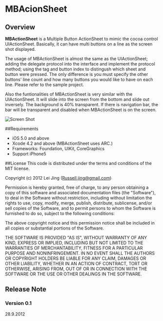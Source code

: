 # MBAcionSheet

## Overview

**MBActionSheet** is a Multiple Button ActionSheet to mimic the cocoa control UIActionSheet. Basically, it can have multi buttons on a line as the screen shot displayed. 

The usage of MBActionSheet is almost the same as the UIActionSheet; adding the delegate protocol into the interface and implement the protocol method; using the tag and button index to distingush which sheet and button were pressed. The only difference is you must specify the other buttons' line count and how many buttons you would like to have on each line. Please refer to the sample project.

Also the funtionalities of MBActionSheet is very similar with the UIActionSheet. It will slide into the screen from the bottom and slide out inversely. The background is 40% transparent. If there is navigation bar, the bar will be transparent and disabled when MBActionSheet is on the screen.

![Screen Shot](https://github.com/russj/MBActionSheet/blob/master/Screen%20Shot.png?raw=true)

##Requirements
* iOS 5.0 and above
* Xcode 4.2 and above (MBActionSheet uses ARC.)
* Frameworks: Foundation, UIKit, CoreGraphics
* Support iPhone5 


##License
This code is distributed under the terms and conditions of the MIT license.

Copyright (c) 2012 Lei Jing (Russell.jing@gmail.com)

Permission is hereby granted, free of charge, to any person obtaining a copy of this software and associated documentation files (the "Software"), to deal in the Software without restriction, including without limitation the rights to use, copy, modify, merge, publish, distribute, sublicense, and/or sell copies of the Software, and to permit persons to whom the Software is furnished to do so, subject to the following conditions:

The above copyright notice and this permission notice shall be included in all copies or substantial portions of the Software.

THE SOFTWARE IS PROVIDED "AS IS", WITHOUT WARRANTY OF ANY KIND, EXPRESS OR IMPLIED, INCLUDING BUT NOT LIMITED TO THE WARRANTIES OF MERCHANTABILITY, FITNESS FOR A PARTICULAR PURPOSE AND NONINFRINGEMENT. IN NO EVENT SHALL THE AUTHORS OR COPYRIGHT HOLDERS BE LIABLE FOR ANY CLAIM, DAMAGES OR OTHER LIABILITY, WHETHER IN AN ACTION OF CONTRACT, TORT OR OTHERWISE, ARISING FROM, OUT OF OR IN CONNECTION WITH THE SOFTWARE OR THE USE OR OTHER DEALINGS IN THE SOFTWARE.

## Release Note

### Version 0.1 
28.9.2012

